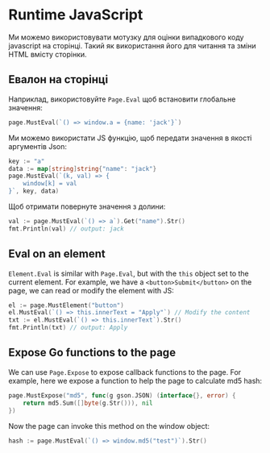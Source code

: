 # Runtime JavaScript

Ми можемо використовувати мотузку для оцінки випадкового коду javascript на сторінці. Такий як використання його для читання та зміни HTML вмісту сторінки.

## Евалон на сторінці

Наприклад, використовуйте `Page.Eval` щоб встановити глобальне значення:

```go
page.MustEval(`() => window.a = {name: 'jack'}`)
```

Ми можемо використати JS функцію, щоб передати значення в якості аргументів Json:

```go
key := "a"
data := map[string]string{"name": "jack"}
page.MustEval(`(k, val) => {
    window[k] = val
}`, key, data)
```

Щоб отримати повернуте значення з долини:

```go
val := page.MustEval(`() => a`).Get("name").Str()
fmt.Println(val) // output: jack
```

## Eval on an element

`Element.Eval` is similar with `Page.Eval`, but with the `this` object set to the current element. For example, we have a `<button>Submit</button>` on the page, we can read or modify the element with JS:

```go
el := page.MustElement("button")
el.MustEval(`() => this.innerText = "Apply"`) // Modify the content
txt := el.MustEval(`() => this.innerText`).Str()
fmt.Println(txt) // output: Apply
```

## Expose Go functions to the page

We can use `Page.Expose` to expose callback functions to the page. For example, here we expose a function to help the page to calculate md5 hash:

```go
page.MustExpose("md5", func(g gson.JSON) (interface{}, error) {
    return md5.Sum([]byte(g.Str())), nil
})
```

Now the page can invoke this method on the window object:

```go
hash := page.MustEval(`() => window.md5("test")`).Str()
```
